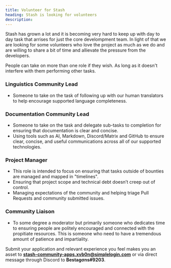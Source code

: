 ```yaml
---
title: Volunteer for Stash
heading: Stash is looking for volunteers
description:
---
```


Stash has grown a lot and it is becoming very hard to keep up with day to day task that arrises for just the core develompment team. In light of that we are looking for some volunteers who love the project as much as we do and are willing to share a bit of time and allievate the pressure from the developers. 

People can take on more than one role if they wish. As long as it doesn't interfere with them performing other tasks.

### Linguistics Community Lead 
- Someone to take on the task of following up with our human translators to help encourage supported language completeness. 

### Documentation Community Lead
- Someone to take on the task and delegate sub-tasks to completion for ensuring that documentation is clear and concise. 
- Using tools such as AI, Markdown, Discord/Matrix and GitHub to ensure clear, concise, and useful communications across all of our supported technologies. 

### Project Manager
- This role is intended to focus on ensuring that tasks outside of bounties are managed and mapped in "timelines". 
- Ensuring that project scope and technical debt doesn’t creep out of control. 
- Managing expectations of the community and helping triage Pull Requests and community submitted issues.

### Community Liaison
- To some degree a moderator but primarily someone who dedicates time to ensuring people are politely encouraged and connected with the propitiate resources. This is someone who need to have a tremendous amount of patience and impartiality.

Submit your application and relevant experience you feel makes you an asset to <b>stash-community-apps.xvb0n@simplelogin.com</b> or via direct message through Discord to <b>Bestagσns#9203</b>. 